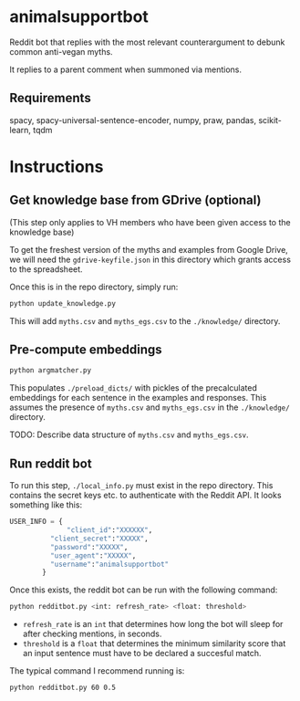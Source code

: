 # animalsupportbot

Reddit bot that replies with the most relevant counterargument to debunk common anti-vegan myths.

It replies to a parent comment when summoned via mentions.

## Requirements

spacy, spacy-universal-sentence-encoder, numpy, praw, pandas, scikit-learn, tqdm

# Instructions

## Get knowledge base from GDrive (optional)

(This step only applies to VH members who have been given access to the knowledge base)

To get the freshest version of the myths and examples from Google Drive, we will need the `gdrive-keyfile.json` in this directory which grants access to the spreadsheet.

Once this is in the repo directory, simply run:

```sh
python update_knowledge.py
```

This will add `myths.csv` and `myths_egs.csv` to the `./knowledge/` directory.

## Pre-compute embeddings

```sh
python argmatcher.py
```

This populates `./preload_dicts/` with pickles of the precalculated embeddings for each sentence in the examples and responses. This assumes the presence of `myths.csv` and `myths_egs.csv` in the `./knowledge/` directory.

TODO: Describe data structure of `myths.csv` and `myths_egs.csv`.

## Run reddit bot

To run this step, `./local_info.py` must exist in the repo directory. This contains the secret keys etc. to authenticate with the Reddit API. It looks something like this:

```py
USER_INFO = {
              "client_id":"XXXXXX",
	      "client_secret":"XXXXX",
	      "password":"XXXXX",
	      "user_agent":"XXXXX",
	      "username":"animalsupportbot"
	    }								               
```

Once this exists, the reddit bot can be run with the following command:

```sh
python redditbot.py <int: refresh_rate> <float: threshold>
```

- `refresh_rate` is an `int` that determines how long the bot will sleep for after checking mentions, in seconds.
- `threshold` is a `float` that determines the minimum similarity score that an input sentence must have to be declared a succesful match.

The typical command I recommend running is:
```sh
python redditbot.py 60 0.5
```




